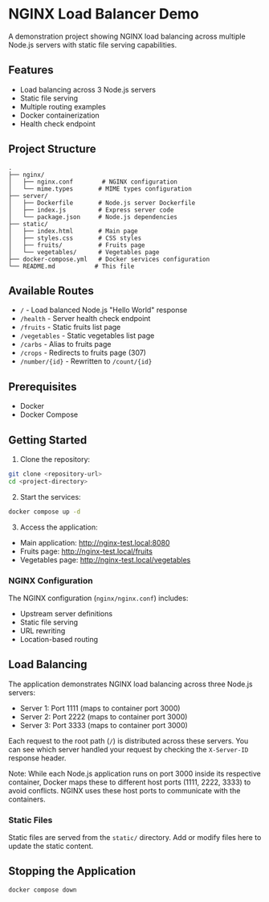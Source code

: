 # NGINX Load Balancer Demo

A demonstration project showing NGINX load balancing across multiple Node.js servers with static file serving capabilities.

## Features

- Load balancing across 3 Node.js servers
- Static file serving
- Multiple routing examples
- Docker containerization
- Health check endpoint

## Project Structure

```
.
├── nginx/
│   ├── nginx.conf        # NGINX configuration
│   └── mime.types       # MIME types configuration
├── server/
│   ├── Dockerfile       # Node.js server Dockerfile
│   ├── index.js         # Express server code
│   └── package.json     # Node.js dependencies
├── static/
│   ├── index.html       # Main page
│   ├── styles.css       # CSS styles
│   ├── fruits/          # Fruits page
│   └── vegetables/      # Vegetables page
├── docker-compose.yml   # Docker services configuration
└── README.md           # This file
```

## Available Routes

- `/` - Load balanced Node.js "Hello World" response
- `/health` - Server health check endpoint
- `/fruits` - Static fruits list page
- `/vegetables` - Static vegetables list page
- `/carbs` - Alias to fruits page
- `/crops` - Redirects to fruits page (307)
- `/number/{id}` - Rewritten to `/count/{id}`

## Prerequisites

- Docker
- Docker Compose

## Getting Started

1. Clone the repository:
```bash
git clone <repository-url>
cd <project-directory>
```

2. Start the services:
```bash
docker compose up -d
```

3. Access the application:
- Main application: http://nginx-test.local:8080
- Fruits page: http://nginx-test.local/fruits
- Vegetables page: http://nginx-test.local/vegetables

### NGINX Configuration

The NGINX configuration (`nginx/nginx.conf`) includes:
- Upstream server definitions
- Static file serving
- URL rewriting
- Location-based routing

## Load Balancing

The application demonstrates NGINX load balancing across three Node.js servers:
- Server 1: Port 1111 (maps to container port 3000)
- Server 2: Port 2222 (maps to container port 3000)
- Server 3: Port 3333 (maps to container port 3000)

Each request to the root path (`/`) is distributed across these servers.
You can see which server handled your request by checking the `X-Server-ID` response header.

Note: While each Node.js application runs on port 3000 inside its respective container, Docker maps these to different host ports (1111, 2222, 3333) to avoid conflicts. NGINX uses these host ports to communicate with the containers.

### Static Files

Static files are served from the `static/` directory. Add or modify files here to update the static content.

## Stopping the Application

```bash
docker compose down
```